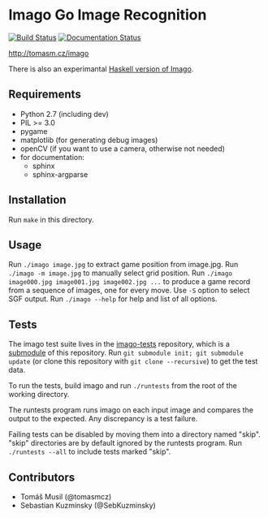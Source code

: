 # Imago Go Image Recognition

[![Build Status](https://travis-ci.org/tomasmcz/imago.svg?branch=master)](https://travis-ci.org/tomasmcz/imago)
[![Documentation Status](https://readthedocs.org/projects/imago/badge/?version=latest)](http://imago.readthedocs.io/en/latest/?badge=latest)

http://tomasm.cz/imago

There is also an experimantal [Haskell version of Imago](https://github.com/tomasmcz/imago-hs).

## Requirements

- Python 2.7 (including dev)
- PIL >= 3.0
- pygame
- matplotlib (for generating debug images)
- openCV (if you want to use a camera, otherwise not needed)
- for documentation:
    - sphinx
    - sphinx-argparse

## Installation

Run `make` in this directory.

## Usage

Run `./imago image.jpg` to extract game position from image.jpg.
Run `./imago -m image.jpg` to manually select grid position.
Run `./imago image000.jpg image001.jpg image002.jpg ...` to produce a game record from a sequence of images, one for every move. Use `-S` option to select SGF output. 
Run `./imago --help` for help and list of all options.

## Tests

The imago test suite lives in the
[imago-tests](https://github.com/tomasmcz/imago-tests) repository, which is a 
[submodule](https://git-scm.com/book/en/v2/Git-Tools-Submodules) of this repository.
Run `git submodule init; git submodule update` (or clone this repository with
`git clone --recursive`) to get the test data. 

To run the tests, build imago and run `./runtests` from the root of the
working directory.

The runtests program runs imago on each input image and compares the
output to the expected.  Any discrepancy is a test failure.

Failing tests can be disabled by moving them into a directory named
"skip".  "skip" directories are by default ignored by the runtests
program.  Run `./runtests --all` to include tests marked "skip".

## Contributors

- Tomáš Musil (@tomasmcz)
- Sebastian Kuzminsky (@SebKuzminsky)

